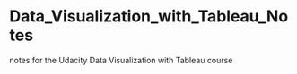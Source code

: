 # Data_Visualization_with_Tableau_Notes
notes for the Udacity Data Visualization with Tableau course
